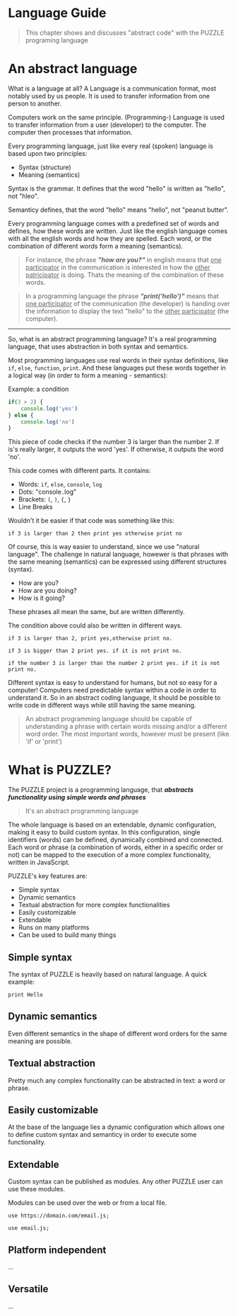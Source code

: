 # Language Guide

> This chapter shows and discusses "abstract code" with the PUZZLE programing language

# An abstract language

What is a language at all? A Language is a communication format, most notably used by us people. It is used to transfer information from one person to another.

Computers work on the same principle. (Programming-) Language is used to transfer information from a user (developer) to the computer. The computer then processes that information.

Every programming language, just like every real (spoken) language is based upon two principles:

* Syntax (structure)
* Meaning (semantics)

Syntax is the grammar. It defines that the word "hello" is written as "hello", not "hleo".

Semanticy defines, that the word "hello" means "hello", not "peanut butter".

Every programming language comes with a predefined set of words and defines, how these words are written. Just like the english language comes with all the english words and how they are spelled. Each word, or the combination of different words form a meaning (semantics). 

> For instance, the phrase ***"how are you?"*** in english means that <u>one participator</u> in the communication is interested in how the <u>other patricipator</u> is doing. Thats the meaning of the combination of these words. 

> In a programming language the phrase ***"print('hello')"*** means that <u>one participator</u> of the communication (the developer) is handing over the information to display the text "hello" to the <u>other participator</u> (the computer).


---

So, what is an abstract programming language? It's a real programming language, that uses abstraction in both syntax and semantics.

Most programming languages use real words in their syntax definitions, like `if`, `else`, `function`, `print`. And these languages put these words together in a logical way (in order to form a meaning - semantics):

Example: a condition

```javascript
if(3 > 2) {
	console.log('yes')
} else {
	console.log('no')
}
```

This piece of code checks if the number 3 is larger than the number 2. If is's really larger, it outputs the word 'yes'. If otherwise, it outputs the word 'no'.

This code comes with different parts. It contains:

* Words: `if`, `else`, `console`, `log`
* Dots: "console`.`log"
* Brackets: `(`, `)`, `{`, `}`
* Line Breaks

Wouldn't it be easier if that code was something like this:

```puzzle
if 3 is larger than 2 then print yes otherwise print no
```

Of course, this is way easier to understand, since we use "natural language". The challenge in natural language, howewer is that phrases with the same meaning (semantics) can be expressed using different structures (syntax).

* How are you?
* How are you doing?
* How is it going?

These phrases all mean the same, but are written differently.

The condition above could also be written in different ways.

```puzzle
if 3 is larger than 2, print yes,otherwise print no.
```


```puzzle
if 3 is bigger than 2 print yes. if it is not print no.
```

```puzzle
if the number 3 is larger than the number 2 print yes. if it is not print no.
```

Different syntax is easy to understand for humans, but not so easy for a computer! Computers need predictable syntax within a code in order to understand it. So in an abstract coding language, it should be possible to write code in different ways while still having the same meaning.

> An abstract programming language should be capable of understanding a phrase with certain words missing and/or a different word order. The most important words, however must be present (like 'if' or 'print')



# What is PUZZLE?

The PUZZLE project is a programming language, that ***abstracts functionality using simple words and phrases***

> It's an abstract programming language

The whole language is based on an extendable, dynamic configuration, making it easy to build custom syntax. In this configuration, single identifiers (words) can be defined, dynamically combined and connected. Each word or phrase (a combination of words, either in a specific order or not) can be mapped to the execution of a more complex functionality, written in JavaScript.


PUZZLE's key features are:

* Simple syntax
* Dynamic semantics
* Textual abstraction for more complex functionalities
* Easily customizable
* Extendable
* Runs on many platforms
* Can be used to build many things

## Simple syntax

The syntax of PUZZLE is heavily based on natural language. 
A quick example:
```puzzle
print Hello
```

## Dynamic semantics

Even different semantics in the shape of different word orders for the same meaning are possible.

## Textual abstraction

Pretty much any complex functionality can be abstracted in text: a word or phrase.

## Easily customizable

At the base of the language lies a dynamic configuration which allows one to define custom syntax and semanticy in order to execute some functionality.

## Extendable

Custom syntax can be published as modules. Any other PUZZLE user can use these modules. 

Modules can be used over the web or from a local file.

```puzzle
use https://domain.com/email.js;

use email.js;
```

## Platform independent

...

## Versatile

...

